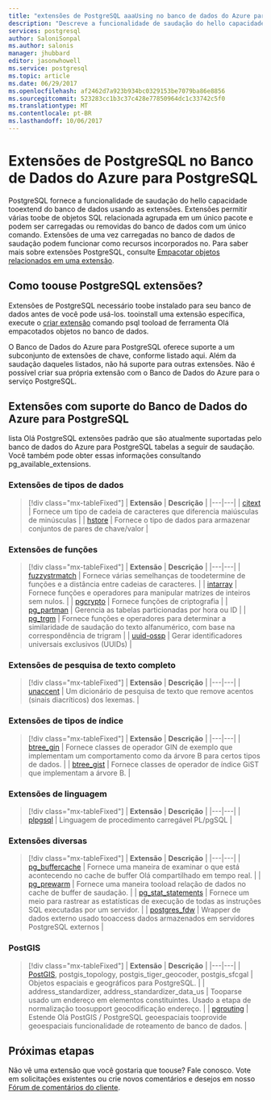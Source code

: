 ```yaml
---
title: "extensões de PostgreSQL aaaUsing no banco de dados do Azure para PostgreSQL | Microsoft Docs"
description: "Descreve a funcionalidade de saudação do hello capacidade tooextend do banco de dados usando as extensões no banco de dados do Azure para PostgreSQL."
services: postgresql
author: SaloniSonpal
ms.author: salonis
manager: jhubbard
editor: jasonwhowell
ms.service: postgresql
ms.topic: article
ms.date: 06/29/2017
ms.openlocfilehash: af2462d7a923b934bc0329153be7079ba86e8856
ms.sourcegitcommit: 523283cc1b3c37c428e77850964dc1c33742c5f0
ms.translationtype: MT
ms.contentlocale: pt-BR
ms.lasthandoff: 10/06/2017
---
```

# <a name="postgresql-extensions-in-azure-database-for-postgresql"></a>Extensões de PostgreSQL no Banco de Dados do Azure para PostgreSQL
PostgreSQL fornece a funcionalidade de saudação do hello capacidade tooextend do banco de dados usando as extensões. Extensões permitir várias toobe de objetos SQL relacionada agrupada em um único pacote e podem ser carregadas ou removidas do banco de dados com um único comando. Extensões de uma vez carregadas no banco de dados de saudação podem funcionar como recursos incorporados no. Para saber mais sobre extensões PostgreSQL, consulte [Empacotar objetos relacionados em uma extensão](https://www.postgresql.org/docs/9.6/static/extend-extensions.html).

## <a name="how-toouse-postgresql-extensions"></a>Como toouse PostgreSQL extensões?
Extensões de PostgreSQL necessário toobe instalado para seu banco de dados antes de você pode usá-los. tooinstall uma extensão específica, execute o [criar extensão](https://www.postgresql.org/docs/9.6/static/sql-createextension.html) comando psql tooload de ferramenta Olá empacotados objetos no banco de dados.

O Banco de Dados do Azure para PostgreSQL oferece suporte a um subconjunto de extensões de chave, conforme listado aqui. Além da saudação daqueles listados, não há suporte para outras extensões. Não é possível criar sua própria extensão com o Banco de Dados do Azure para o serviço PostgreSQL.

## <a name="extensions-supported-by-azure-database-for-postgresql"></a>Extensões com suporte do Banco de Dados do Azure para PostgreSQL
lista Olá PostgreSQL extensões padrão que são atualmente suportadas pelo banco de dados do Azure para PostgreSQL tabelas a seguir de saudação. Você também pode obter essas informações consultando pg\_available\_extensions. 

### <a name="data-types-extensions"></a>Extensões de tipos de dados

> [!div class="mx-tableFixed"]
| **Extensão** | **Descrição** |
|---|---|
| [citext](https://www.postgresql.org/docs/9.6/static/citext.html) | Fornece um tipo de cadeia de caracteres que diferencia maiúsculas de minúsculas |
| [hstore](https://www.postgresql.org/docs/9.6/static/hstore.html) | Fornece o tipo de dados para armazenar conjuntos de pares de chave/valor |

### <a name="functions-extensions"></a>Extensões de funções

> [!div class="mx-tableFixed"]
| **Extensão** | **Descrição** |
|---|---|
| [fuzzystrmatch](https://www.postgresql.org/docs/9.6/static/fuzzystrmatch.html) | Fornece várias semelhanças de toodetermine de funções e a distância entre cadeias de caracteres. |
| [intarray](https://www.postgresql.org/docs/9.6/static/intarray.html) | Fornece funções e operadores para manipular matrizes de inteiros sem nulos. |
| [pgcrypto](https://www.postgresql.org/docs/9.6/static/pgcrypto.html) | Fornece funções de criptografia |
| [pg\_partman](https://pgxn.org/dist/pg_partman/doc/pg_partman.html) | Gerencia as tabelas particionadas por hora ou ID |
| [pg\_trgm](https://www.postgresql.org/docs/9.6/static/pgtrgm.html) | Fornece funções e operadores para determinar a similaridade de saudação do texto alfanumérico, com base na correspondência de trigram |
| [uuid-ossp](https://www.postgresql.org/docs/9.6/static/uuid-ossp.html) | Gerar identificadores universais exclusivos (UUIDs) |

### <a name="full-text-search-extensions"></a>Extensões de pesquisa de texto completo

> [!div class="mx-tableFixed"]
| **Extensão** | **Descrição** |
|---|---|
| [unaccent](https://www.postgresql.org/docs/9.6/static/unaccent.html) | Um dicionário de pesquisa de texto que remove acentos (sinais diacríticos) dos lexemas. |

### <a name="index-types-extensions"></a>Extensões de tipos de índice

> [!div class="mx-tableFixed"]
| **Extensão** | **Descrição** |
|---|---|
| [btree\_gin](https://www.postgresql.org/docs/9.6/static/btree-gin.html) | Fornece classes de operador GIN de exemplo que implementam um comportamento como da árvore B para certos tipos de dados. |
| [btree\_gist](https://www.postgresql.org/docs/9.6/static/btree-gist.html) | Fornece classes de operador de índice GiST que implementam a árvore B. |

### <a name="language-extensions"></a>Extensões de linguagem

> [!div class="mx-tableFixed"]
| **Extensão** | **Descrição** |
|---|---|
| [plpgsql](https://www.postgresql.org/docs/9.6/static/plpgsql.html) | Linguagem de procedimento carregável PL/pgSQL |

### <a name="miscellaneous-extensions"></a>Extensões diversas

> [!div class="mx-tableFixed"]
| **Extensão** | **Descrição** |
|---|---|
| [pg\_buffercache](https://www.postgresql.org/docs/9.6/static/pgbuffercache.html) | Fornece uma maneira de examinar o que está acontecendo no cache de buffer Olá compartilhado em tempo real. |
| [pg\_prewarm](https://www.postgresql.org/docs/9.6/static/pgprewarm.html) | Fornece uma maneira tooload relação de dados no cache de buffer de saudação. |
| [pg\_stat\_statements](https://www.postgresql.org/docs/9.6/static/pgstatstatements.html) | Fornece um meio para rastrear as estatísticas de execução de todas as instruções SQL executadas por um servidor. |
| [postgres\_fdw](https://www.postgresql.org/docs/9.6/static/postgres-fdw.html) | Wrapper de dados externo usado tooaccess dados armazenados em servidores PostgreSQL externos |

### <a name="postgis"></a>PostGIS

> [!div class="mx-tableFixed"]
| **Extensão** | **Descrição** |
|---|---|
| [PostGIS](http://www.postgis.net/), postgis\_topology, postgis\_tiger\_geocoder, postgis\_sfcgal | Objetos espaciais e geográficos para PostgreSQL. |
| address\_standardizer, address\_standardizer\_data\_us | Tooparse usado um endereço em elementos constituintes. Usado a etapa de normalização toosupport geocodificação endereço. |
| [pgrouting](http://pgrouting.org/) | Estende Olá PostGIS / PostgreSQL geoespaciais tooprovide geoespaciais funcionalidade de roteamento de banco de dados. |

## <a name="next-steps"></a>Próximas etapas
Não vê uma extensão que você gostaria que toouse? Fale conosco. Vote em solicitações existentes ou crie novos comentários e desejos em nosso [Fórum de comentários do cliente](https://feedback.azure.com/forums/597976-azure-database-for-postgresql).

